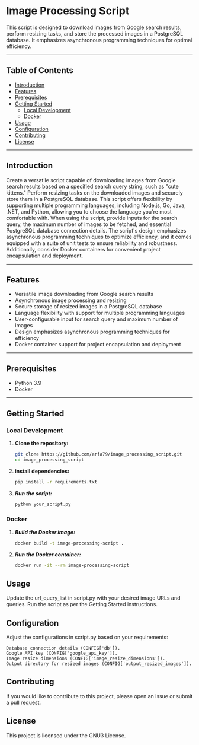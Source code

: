 # Image Processing Script

This script is designed to download images from Google search results, perform resizing tasks, and store the processed images in a PostgreSQL database. It emphasizes asynchronous programming techniques for optimal efficiency.

---

## Table of Contents

- [Introduction](#introduction)
- [Features](#features)
- [Prerequisites](#prerequisites)
- [Getting Started](#getting-started)
  - [Local Development](#local-development)
  - [Docker](#docker)
- [Usage](#usage)
- [Configuration](#configuration)
- [Contributing](#contributing)
- [License](#license)

---

## Introduction

Create a versatile script capable of downloading images from Google search results based on a specified search query string, such as "cute kittens." Perform resizing tasks on the downloaded images and securely store them in a PostgreSQL database. This script offers flexibility by supporting multiple programming languages, including Node.js, Go, Java, .NET, and Python, allowing you to choose the language you're most comfortable with. When using the script, provide inputs for the search query, the maximum number of images to be fetched, and essential PostgreSQL database connection details. The script's design emphasizes asynchronous programming techniques to optimize efficiency, and it comes equipped with a suite of unit tests to ensure reliability and robustness. Additionally, consider Docker containers for convenient project encapsulation and deployment.

---

## Features

- Versatile image downloading from Google search results
- Asynchronous image processing and resizing
- Secure storage of resized images in a PostgreSQL database
- Language flexibility with support for multiple programming languages
- User-configurable input for search query and maximum number of images
- Design emphasizes asynchronous programming techniques for efficiency
- Docker container support for project encapsulation and deployment

---

## Prerequisites

- Python 3.9
- Docker 

---

## Getting Started

### Local Development

1. **Clone the repository:**

   ```bash
   git clone https://github.com/arfa79/image_processing_script.git
   cd image_processing_script

2. **install dependencies:**

    ```bash
    pip install -r requirements.txt

3. ***Run the script:***

    ```bash
    python your_script.py

### Docker

1. ***Build the Docker image:***

    ```bash
    docker build -t image-processing-script .

2. ***Run the Docker container:***

    ```bash
    docker run -it --rm image-processing-script

## Usage

Update the url_query_list in script.py with your desired image URLs and queries.
Run the script as per the Getting Started instructions.

## Configuration

Adjust the configurations in script.py based on your requirements:

    Database connection details (CONFIG['db']).
    Google API key (CONFIG['google_api_key']).
    Image resize dimensions (CONFIG['image_resize_dimensions']).
    Output directory for resized images (CONFIG['output_resized_images']).

## Contributing

If you would like to contribute to this project, please open an issue or submit a pull request.

## License

This project is licensed under the GNU3 License.
